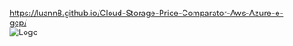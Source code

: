 https://luann8.github.io/Cloud-Storage-Price-Comparator-Aws-Azure-e-gcp/
<br>
<img src="https://training.webasha.com/img/pass.png" wigh=100px  alt="Logo">
